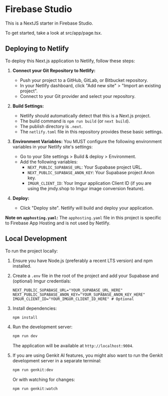 # Firebase Studio

This is a NextJS starter in Firebase Studio.

To get started, take a look at src/app/page.tsx.

## Deploying to Netlify

To deploy this Next.js application to Netlify, follow these steps:

1.  **Connect your Git Repository to Netlify:**
    *   Push your project to a GitHub, GitLab, or Bitbucket repository.
    *   In your Netlify dashboard, click "Add new site" > "Import an existing project".
    *   Connect to your Git provider and select your repository.

2.  **Build Settings:**
    *   Netlify should automatically detect that this is a Next.js project.
    *   The build command is `npm run build` (or `next build`).
    *   The publish directory is `.next`.
    *   The `netlify.toml` file in this repository provides these basic settings.

3.  **Environment Variables:**
    You MUST configure the following environment variables in your Netlify site's settings:
    *   Go to your Site settings > Build & deploy > Environment.
    *   Add the following variables:
        *   `NEXT_PUBLIC_SUPABASE_URL`: Your Supabase project URL.
        *   `NEXT_PUBLIC_SUPABASE_ANON_KEY`: Your Supabase project Anon key.
        *   `IMGUR_CLIENT_ID`: Your Imgur application Client ID (if you are using the jmdy.shop to Imgur image conversion feature).

4.  **Deploy:**
    *   Click "Deploy site". Netlify will build and deploy your application.

**Note on `apphosting.yaml`:**
The `apphosting.yaml` file in this project is specific to Firebase App Hosting and is not used by Netlify.

## Local Development

To run the project locally:

1.  Ensure you have Node.js (preferably a recent LTS version) and npm installed.
2.  Create a `.env` file in the root of the project and add your Supabase and (optional) Imgur credentials:
    ```
    NEXT_PUBLIC_SUPABASE_URL="YOUR_SUPABASE_URL_HERE"
    NEXT_PUBLIC_SUPABASE_ANON_KEY="YOUR_SUPABASE_ANON_KEY_HERE"
    IMGUR_CLIENT_ID="YOUR_IMGUR_CLIENT_ID_HERE" # Optional
    ```
3.  Install dependencies:
    ```bash
    npm install
    ```
4.  Run the development server:
    ```bash
    npm run dev
    ```
    The application will be available at `http://localhost:9004`.

5.  If you are using Genkit AI features, you might also want to run the Genkit development server in a separate terminal:
    ```bash
    npm run genkit:dev
    ```
    Or with watching for changes:
    ```bash
    npm run genkit:watch
    ```
